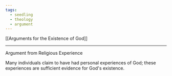 ```yaml
---
tags:
  - seedling
  - theology
  - argument
---
```

[[Arguments for the Existence of God]] <br>


---

Argument from Religious Experience

Many individuals claim to have had personal experiences of God; these experiences are sufficient evidence for God's existence.